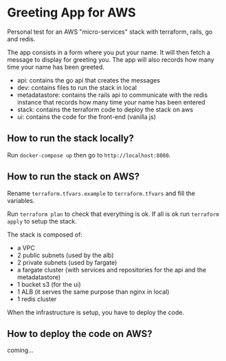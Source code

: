 # Greeting App for AWS

Personal test for an AWS "micro-services" stack with terraform, rails, go and redis.

The app consists in a form where you put your name. It will then fetch a message to display for greeting you.
The app will also records how many time your name has been greeted.

- api: contains the go api that creates the messages
- dev: contains files to run the stack in local
- metadatastore: contains the rails api to communicate with the redis instance that records how many time your name has been entered
- stack: contains the terraform code to deploy the stack on aws
- ui: contains the code for the front-end (vanilla js)

## How to run the stack locally?

Run `docker-compose up` then go to `http://localhost:8080`.

## How to run the stack on AWS?

Rename `terraform.tfvars.example` to `terraform.tfvars` and fill the variables.

Run `terraform plan` to check that everything is ok. If all is ok run `terraform apply` to setup the stack.

The stack is composed of:
- a VPC
- 2 public subnets (used by the alb)
- 2 private subnets (used by fargate)
- a fargate cluster (with services and repositories for the api and the metadatastore)
- 1 bucket s3 (for the ui)
- 1 ALB (it serves the same purpose than nginx in local)
- 1 redis cluster

When the infrastructure is setup, you have to deploy the code.

## How to deploy the code on AWS?

coming...